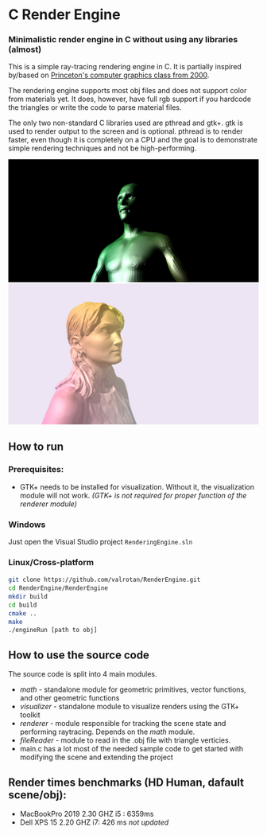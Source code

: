 # C Render Engine

### Minimalistic render engine in C without using any libraries (almost)
This is a simple ray-tracing rendering engine in C. It is partially inspired by/based on [Princeton's computer graphics class from 2000](https://www.cs.princeton.edu/courses/archive/fall00/cs426/).

The rendering engine supports most obj files and does not support color from materials yet. It does, however, have full rgb support if you hardcode the triangles or write the code to parse material files.

The only two non-standard C libraries used are pthread and gtk+. gtk is used to render output to the screen and is optional. pthread is to render faster, even though it is completely on a CPU and the goal is to demonstrate simple rendering techniques and not be high-performing.

![](https://github.com/valrotan/RenderEngine/blob/master/human.png)
![](https://github.com/valrotan/RenderEngine/blob/master/biglady.jpg)

## How to run
### Prerequisites:
- GTK+ needs to be installed for visualization. Without it, the visualization module will not work.
*(GTK+ is not required for proper function of the renderer module)*
### Windows
Just open the Visual Studio project `RenderingEngine.sln`

### Linux/Cross-platform
```bash
git clone https://github.com/valrotan/RenderEngine.git
cd RenderEngine/RenderEngine
mkdir build
cd build
cmake ..
make
./engineRun [path to obj]
```

## How to use the source code
The source code is split into 4 main modules.
- *math* - standalone module for geometric primitives, vector functions, and other geometric functions
- *visualizer* - standalone module to visualize renders using the GTK+ toolkit
- *renderer* - module responsible for tracking the scene state and performing raytracing. Depends on the *math* module.
- *fileReader* - module to read in the .obj file with triangle verticies.
- main.c has a lot most of the needed sample code to get started with modifying the scene and extending the project

## Render times benchmarks (HD Human, dafault scene/obj):
- MacBookPro 2019 2.30 GHZ i5 : 6359ms
- Dell XPS 15 2.20 GHZ i7: 426 ms *not updated*
